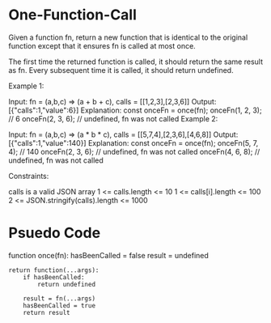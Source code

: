 # One-Function-Call

Given a function fn, return a new function that is identical to the original function except that it ensures fn is called at most once.

The first time the returned function is called, it should return the same result as fn.
Every subsequent time it is called, it should return undefined.
 

Example 1:

Input: fn = (a,b,c) => (a + b + c), calls = [[1,2,3],[2,3,6]]
Output: [{"calls":1,"value":6}]
Explanation:
const onceFn = once(fn);
onceFn(1, 2, 3); // 6
onceFn(2, 3, 6); // undefined, fn was not called
Example 2:

Input: fn = (a,b,c) => (a * b * c), calls = [[5,7,4],[2,3,6],[4,6,8]]
Output: [{"calls":1,"value":140}]
Explanation:
const onceFn = once(fn);
onceFn(5, 7, 4); // 140
onceFn(2, 3, 6); // undefined, fn was not called
onceFn(4, 6, 8); // undefined, fn was not called
 

Constraints:

calls is a valid JSON array
1 <= calls.length <= 10
1 <= calls[i].length <= 100
2 <= JSON.stringify(calls).length <= 1000




# Psuedo Code

function once(fn):
    hasBeenCalled = false
    result = undefined
    
    return function(...args):
        if hasBeenCalled:
            return undefined
        
        result = fn(...args)  
        hasBeenCalled = true   
        return result          
